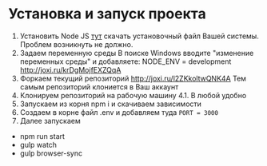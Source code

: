 # Установка и запуск проекта
1. Установить Node JS <a href="">тут</a> скачать установочный файл Вашей системы. Проблем возникнуть не должно.
2. Задаем переменную среды
В поиске Windows вводите "изменение переменных среды" и добавляете: NODE_ENV = development
http://joxi.ru/krDgMojfEXZQqA
3. Форкаем текущий репозиторий
http://joxi.ru/l2ZKkoltwQNK4A
Тем самым репозиторий клониется в Ваш аккаунт
4. Клонируем репозиторий на рабочую машину
4.1. В любой удобно
5. Запускаем из корня npm i и скачиваем зависимости
6. Создаем в корне файл .env и добавляем туда `PORT = 3000`
7. Далее запускаем
- npm run start
- gulp watch
- gulp browser-sync